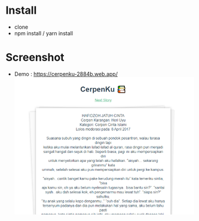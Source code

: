# Install
- clone
- npm install / yarn install

# Screenshot
- Demo : https://cerpenku-2884b.web.app/
![Page](https://raw.githubusercontent.com/azharimm/short-story/master/thumbnail.PNG)
